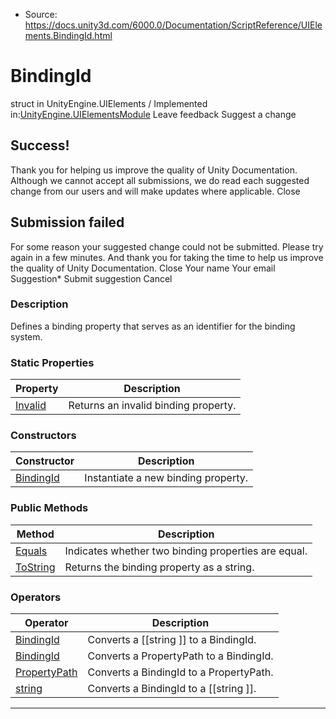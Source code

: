 * Source: https://docs.unity3d.com/6000.0/Documentation/ScriptReference/UIElements.BindingId.html

# BindingId
struct in UnityEngine.UIElements
/
Implemented in:[UnityEngine.UIElementsModule](https://docs.unity3d.com/6000.0/Documentation/ScriptReference/UnityEngine.UIElementsModule.html)
Leave feedback
Suggest a change
## Success!
Thank you for helping us improve the quality of Unity Documentation. Although we cannot accept all submissions, we do read each suggested change from our users and will make updates where applicable.
Close
## Submission failed
For some reason your suggested change could not be submitted. Please <a>try again</a> in a few minutes. And thank you for taking the time to help us improve the quality of Unity Documentation.
Close
Your name Your email Suggestion* Submit suggestion
Cancel
### Description
Defines a binding property that serves as an identifier for the binding system. 
### Static Properties
Property | Description  
---|---  
[Invalid](https://docs.unity3d.com/6000.0/Documentation/ScriptReference/UIElements.BindingId.Invalid.html) |  Returns an invalid binding property.   
### Constructors
Constructor | Description  
---|---  
[BindingId](https://docs.unity3d.com/6000.0/Documentation/ScriptReference/UIElements.BindingId-ctor.html) |  Instantiate a new binding property.   
### Public Methods
Method | Description  
---|---  
[Equals](https://docs.unity3d.com/6000.0/Documentation/ScriptReference/UIElements.BindingId.Equals.html) |  Indicates whether two binding properties are equal.   
[ToString](https://docs.unity3d.com/6000.0/Documentation/ScriptReference/UIElements.BindingId.ToString.html) |  Returns the binding property as a string.   
### Operators
Operator | Description  
---|---  
[BindingId](https://docs.unity3d.com/6000.0/Documentation/ScriptReference/UIElements.BindingId-operator_string.html) |  Converts a [[string ]] to a BindingId.   
[BindingId](https://docs.unity3d.com/6000.0/Documentation/ScriptReference/UIElements.BindingId-operator_PropertyPath.html) |  Converts a PropertyPath to a BindingId.   
[PropertyPath](https://docs.unity3d.com/6000.0/Documentation/ScriptReference/UIElements.BindingId-operator_BindingId.html) |  Converts a BindingId to a PropertyPath.   
[string](https://docs.unity3d.com/6000.0/Documentation/ScriptReference/UIElements.BindingId-operator_BindingId.html) |  Converts a BindingId to a [[string ]].   
* * *
